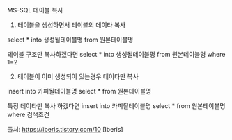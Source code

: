 MS-SQL 테이블 복사

1. 테이블을 생성하면서 테이블의 데이타 복사

select * into 생성될테이블명 from 원본테이블명

테이블 구조만 복사하겠다면
select * into 생성될테이블명 from 원본테이블명 where 1=2

2. 테이블이 이미 생성되어 있는경우 데이타만 복사

insert into 카피될테이블명 select * from 원본테이블명

특정 데이타만 복사 하겠다면
insert into 카피될테이블명 select * from 원본테이블명 where 검색조건


출처: https://iberis.tistory.com/10 [Iberis]